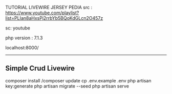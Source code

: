 TUTORIAL LIVEWIRE JERSEY PEDIA
src : https://www.youtube.com/playlist?list=PLIan8aHxsPj2rrbYb5BQoKdGLcn2O457z

sc: youtube

php version : 7.1.3

localhost:8000/

-----------
Simple Crud Livewire
----------
 
composer install /composer update
cp .env.example .env
php artisan key:generate
php artisan migrate --seed
php artisan serve
